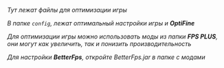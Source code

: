 *Тут лежат файлы для оптимизации игры*

*В папке `config`, лежат оптимальный настройки игры и **OptiFine***

*Для оптимизации игры можно использовать моды из папки **FPS PLUS**, они могут как увеличить, так и понизить производительность*

*Для настройки **BetterFps**, откройте BetterFps.jar в папке с модами*
